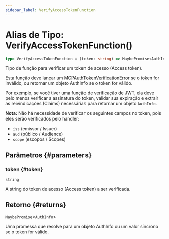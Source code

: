 ```yaml
---
sidebar_label: VerifyAccessTokenFunction
---
```


# Alias de Tipo: VerifyAccessTokenFunction()

```ts
type VerifyAccessTokenFunction = (token: string) => MaybePromise<AuthInfo>;
```

Tipo de função para verificar um token de acesso (Access token).

Esta função deve lançar um [MCPAuthTokenVerificationError](/references/js/classes/MCPAuthTokenVerificationError.md) se o token for inválido,
ou retornar um objeto AuthInfo se o token for válido.

Por exemplo, se você tiver uma função de verificação de JWT, ela deve pelo menos verificar a
assinatura do token, validar sua expiração e extrair as reivindicações (Claims) necessárias para retornar um objeto `AuthInfo`.

**Nota:** Não há necessidade de verificar os seguintes campos no token, pois eles serão verificados
pelo handler:

- `iss` (emissor / Issuer)
- `aud` (público / Audience)
- `scope` (escopos / Scopes)

## Parâmetros {#parameters}

### token {#token}

`string`

A string do token de acesso (Access token) a ser verificada.

## Retorno {#returns}

`MaybePromise`\<`AuthInfo`\>

Uma promessa que resolve para um objeto AuthInfo ou um valor síncrono se o
token for válido.